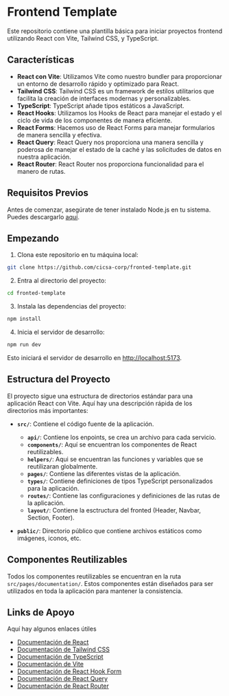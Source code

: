# Frontend Template

Este repositorio contiene una plantilla básica para iniciar proyectos frontend utilizando React con Vite, Tailwind CSS, y TypeScript.

## Características

- **React con Vite**: Utilizamos Vite como nuestro bundler para proporcionar un entorno de desarrollo rápido y optimizado para React.
- **Tailwind CSS**: Tailwind CSS es un framework de estilos utilitarios que facilita la creación de interfaces modernas y personalizables.
- **TypeScript**: TypeScript añade tipos estáticos a JavaScript.
- **React Hooks**: Utilizamos los Hooks de React para manejar el estado y el ciclo de vida de los componentes de manera eficiente.
- **React Forms**: Hacemos uso de React Forms para manejar formularios de manera sencilla y efectiva.
- **React Query**: React Query nos proporciona una manera sencilla y poderosa de manejar el estado de la caché y las solicitudes de datos en nuestra aplicación.
- **React Router**: React Router nos proporciona funcionalidad para el manero de rutas.

## Requisitos Previos

Antes de comenzar, asegúrate de tener instalado Node.js en tu sistema. Puedes descargarlo [aquí](https://nodejs.org/).

## Empezando

1. Clona este repositorio en tu máquina local:
```bash
git clone https://github.com/cicsa-corp/fronted-template.git

```

2. Entra al directorio del proyecto:
```bash
cd fronted-template

```

3. Instala las dependencias del proyecto:
```bash
npm install
```
4. Inicia el servidor de desarrollo:
```bash
npm run dev
```

Esto iniciará el servidor de desarrollo en [http://localhost:5173](http://localhost:5173).

## Estructura del Proyecto

El proyecto sigue una estructura de directorios estándar para una aplicación React con Vite. Aquí hay una descripción rápida de los directorios más importantes:

- **`src/`**: Contiene el código fuente de la aplicación.
  - **`api/`**: Contiene los enpoints, se crea un archivo para cada servicio.
  - **`components/`**: Aquí se encuentran los componentes de React reutilizables.
  - **`helpers/`**: Aqui se encuentran las funciones y variables que se reutilizaran globalmente.
  - **`pages/`**: Contiene las diferentes vistas de la aplicación.
  - **`types/`**: Contiene definiciones de tipos TypeScript personalizados para la aplicación.
  - **`routes/`**: Contiene las configuraciones y definiciones de las rutas de la aplicación.
  - **`layout/`**: Contiene la esctructura del fronted (Header, Navbar, Section, Footer).
  
- **`public/`**: Directorio público que contiene archivos estáticos como imágenes, iconos, etc.


## Componentes Reutilizables

Todos los componentes reutilizables se encuentran en la ruta `src/pages/documentation/`. Estos componentes están diseñados para ser utilizados en toda la aplicación para mantener la consistencia.


## Links de Apoyo

Aquí hay algunos enlaces útiles

- [Documentación de React](https://es.react.dev/)
- [Documentación de Tailwind CSS](https://tailwindcss.com/docs)
- [Documentación de TypeScript](https://www.typescriptlang.org/docs/)
- [Documentación de Vite](https://vitejs.dev/)
- [Documentación de React Hook Form](https://react-hook-form.com/)
- [Documentación de React Query](https://react-query.tanstack.com/)
- [Documentación de React Router](https://reactrouter.com/en/main)
